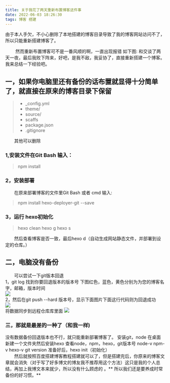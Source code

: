 ```yaml
---
title: 关于我花了两天重新布置博客这件事
date: 2022-06-03 18:26:30
tags: 博客 搭建  
---
```

由于本人手欠，不小心删除了本地搭建的博客目录导致了我的博客网站访问不了，所以只能重新搭建博客了。<!--more-->

 
 然而重新布置博客可不是一番风顺的啊，一直出现报错
如下图:
和交谈了两天一夜，最后我败下阵来，好吧，是我不敌，我妥协了，直接重新搭建一个博客。
我来总结一下经验吧。  


## 一，如果你电脑里还有备份的话布置就显得十分简单了，就直接在原来的博客目录下保留
> - _config.yml
> - theme/
> - source/
> - scaffs
> - package.json
> - .gitignore  

  其他可以删除
### 1,安装文件在Git Bash 输入：
> npm install  
### 2，安装部署
  在原来部署博客的文件里Git Bash 或者 cmd 输入:
> npm install hexo-deployer-git --save   
### 3，运行 hexo初始化
> hexo clean
> hexo g
> hexo s

  然后查看博客是否一致，最后hexo d（自动生成网站静态文件，并部署到设定的仓库。）

## 二，电脑没有备份
  可以尝试一下git版本回退  
1，git log 找到你要回退版本的版本号
下图红色，蓝色，黄色分别为为您的博客名字，邮箱，版本时间  
![](https://obohe.com/i/2022/06/04/uohxir.png)  
2，然后在git push --hard 版本号，显示下面图片下面这行代码则为回退成功  
![](https://seikim.com/i/2022/06/04/up2ovu.png)  
将数据同步到远程仓库库里面
![](https://seikim.com/i/2022/06/04/up2vb9.png)  

### 三，那就是最差的一种了（和我一样)
没有数据备份回退版本也不行，就只能重新部署博客了。
安装git，node
在桌面新建一个文件夹然后安装hexo
查看node，npm，hexo，git版本号
node-v
npm-v
hexo-v
git version
准备好后，hexo init（初始化）  
  然后就按照百度搭建博客教程搭建就可以了，但是搭建完后，你原来的博客文章就会消失（对于写了好多博文的博友我不推荐用这个方法）这只是我的个人总结，再加上我博文本来就少，所以没有什么顾虑的 。** 所以我们还是要养成时常备份的好习惯。**